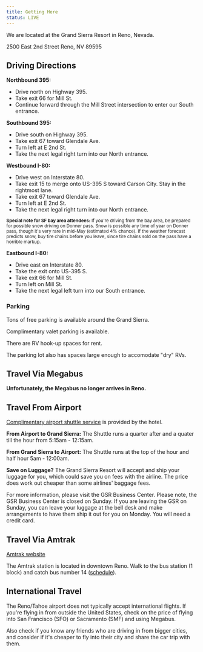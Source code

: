 ```yaml
---
title: Getting Here
status: LIVE
---
```

We are located at the Grand Sierra Resort in Reno, Nevada.

2500 East 2nd Street
Reno, NV 89595

## Driving Directions

**Northbound 395:**
 - Drive north on Highway 395.
 - Take exit 66 for Mill St.
 - Continue forward through the Mill Street intersection to enter our South entrance.


**Southbound 395:**
 - Drive south on Highway 395.
 - Take exit 67 toward Glendale Ave.
 - Turn left at E 2nd St.
 - Take the next legal right turn into our North entrance.


**Westbound I-80:**
 - Drive west on Interstate 80.
 - Take exit 15 to merge onto US-395 S toward Carson City. Stay in the rightmost lane.
 - Take exit 67 toward Glendale Ave.
 - Turn left at E 2nd St.
 - Take the next legal right turn into our North entrance.

<small>**Special note for SF bay area attendees:** If you're driving from the bay area, be prepared for possible snow driving on Donner pass. Snow is possible any time of year on Donner pass, though it's very rare in mid-May (estimated 4% chance). If the weather forecast predicts snow, buy tire chains before you leave, since tire chains sold on the pass have a horrible markup.</small>


**Eastbound I-80:**
 - Drive east on Interstate 80.
 - Take the exit onto US-395 S.
 - Take exit 66 for Mill St.
 - Turn left on Mill St.
 - Take the next legal left turn into our South entrance.

### Parking

Tons of free parking is available around the Grand Sierra.

Complimentary valet parking is available.

There are RV hook-up spaces for rent.

The parking lot also has spaces large enough to accomodate "dry" RVs.

## Travel Via Megabus

**Unfortunately, the Megabus no longer arrives in Reno.**

## Travel From Airport

<a href="https://www.grandsierraresort.com/hotel-rooms-and-suites/airport-shuttle" target="_blank">Complimentary airport shuttle service</a> is provided by the hotel.

**From Airport to Grand Sierra:** The Shuttle runs a quarter after and a quater till the hour from 5:15am - 12:15am.

**From Grand Sierra to Airport:** The Shuttle runs at the top of the hour and half hour 5am - 12:00am.

**Save on Luggage?** The Grand Sierra Resort will accept and ship your luggage for you, which could save you on fees with the airline. The price does work out cheaper than some airlines' baggage fees.

For more information, please visit the GSR Business Center. Please note, the GSR Business Center is closed on Sunday. If you are leaving the GSR on Sunday, you can leave your luggage at the bell desk and make arrangements to have them ship it out for you on Monday. You will need a credit card.


## Travel Via Amtrak

<a href="https://www.amtrak.com" target="_blank">Amtrak website</a>

The Amtrak station is located in downtown Reno. Walk to the bus station (1 block) and catch bus number 14 (<a target="_blank" href="http://www.rtcwashoe.com/">schedule</a>).


## International Travel

The Reno/Tahoe airport does not typically accept international flights. If you're flying in from outside the United States, check on the price of flying into San Francisco (SFO) or Sacramento (SMF) and using Megabus.

Also check if you know any friends who are driving in from bigger cities, and consider if it's cheaper to fly into their city and share the car trip with them. 
